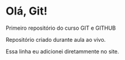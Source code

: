 # Olá, Git!
Primeiro repositório do curso GIT e GITHUB

Repositório criado durante aula ao vivo.

Essa linha eu adicionei diretammente no site.
